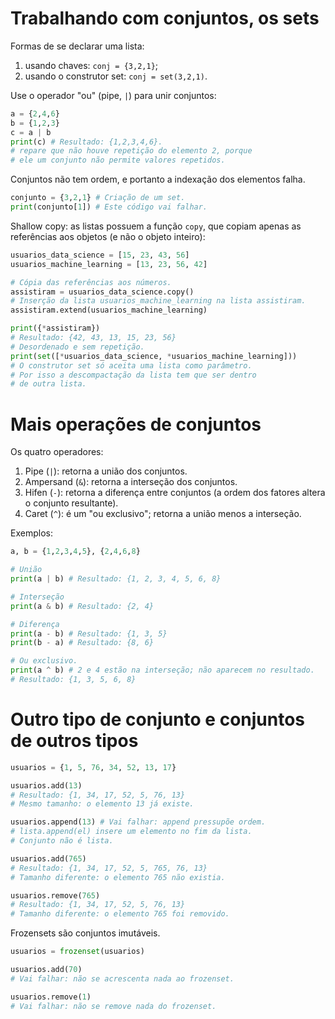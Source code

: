 # Trabalhando com conjuntos, os sets
Formas de se declarar uma lista:

1. usando chaves: `conj = {3,2,1}`;
2. usando o construtor set: `conj = set(3,2,1)`.

Use o operador "ou" (pipe, `|`) para unir conjuntos:
```python
a = {2,4,6}
b = {1,2,3}
c = a | b
print(c) # Resultado: {1,2,3,4,6}.
# repare que não houve repetição do elemento 2, porque
# ele um conjunto não permite valores repetidos.
```
Conjuntos não tem ordem, e portanto a indexação dos elementos falha.
```python
conjunto = {3,2,1} # Criação de um set.
print(conjunto[1]) # Este código vai falhar.
```

Shallow copy: as listas possuem a função `copy`, que copiam apenas as referências aos objetos (e não o objeto inteiro):
```python
usuarios_data_science = [15, 23, 43, 56]
usuarios_machine_learning = [13, 23, 56, 42]

# Cópia das referências aos números.
assistiram = usuarios_data_science.copy() 
# Inserção da lista usuarios_machine_learning na lista assistiram.
assistiram.extend(usuarios_machine_learning)

print({*assistiram})
# Resultado: {42, 43, 13, 15, 23, 56}
# Desordenado e sem repetição.
print(set([*usuarios_data_science, *usuarios_machine_learning]))
# O construtor set só aceita uma lista como parâmetro.
# Por isso a descompactação da lista tem que ser dentro
# de outra lista.
```
# Mais operações de conjuntos
Os quatro operadores:

1. Pipe (`|`): retorna a união dos conjuntos.
2. Ampersand (`&`): retorna a interseção dos conjuntos.
3. Hifen (`-`): retorna a diferença entre conjuntos (a ordem dos fatores altera o conjunto resultante).
4. Caret (`^`): é um "ou exclusivo"; retorna a união menos a interseção.

Exemplos:
```python
a, b = {1,2,3,4,5}, {2,4,6,8}

# União
print(a | b) # Resultado: {1, 2, 3, 4, 5, 6, 8}

# Interseção
print(a & b) # Resultado: {2, 4}

# Diferença
print(a - b) # Resultado: {1, 3, 5}
print(b - a) # Resultado: {8, 6}

# Ou exclusivo.
print(a ^ b) # 2 e 4 estão na interseção; não aparecem no resultado.
# Resultado: {1, 3, 5, 6, 8}
```
# Outro tipo de conjunto e conjuntos de outros tipos
```python
usuarios = {1, 5, 76, 34, 52, 13, 17}

usuarios.add(13)
# Resultado: {1, 34, 17, 52, 5, 76, 13}
# Mesmo tamanho: o elemento 13 já existe.

usuarios.append(13) # Vai falhar: append pressupõe ordem.
# lista.append(el) insere um elemento no fim da lista.
# Conjunto não é lista.

usuarios.add(765)
# Resultado: {1, 34, 17, 52, 5, 765, 76, 13}
# Tamanho diferente: o elemento 765 não existia.

usuarios.remove(765)
# Resultado: {1, 34, 17, 52, 5, 76, 13}
# Tamanho diferente: o elemento 765 foi removido.
```

Frozensets são conjuntos imutáveis.

```python
usuarios = frozenset(usuarios)

usuarios.add(70) 
# Vai falhar: não se acrescenta nada ao frozenset.

usuarios.remove(1)
# Vai falhar: não se remove nada do frozenset.
```
